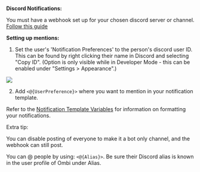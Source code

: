 ###
**Discord Notifications:**

You must have a webhook set up for your chosen discord server or channel. [Follow this guide](https://support.discordapp.com/hc/en-us/articles/228383668-Intro-to-Webhooks)

**Setting up mentions:**
1. Set the user's 'Notification Preferences' to the person's discord user ID. This can be found by right clicking their name in Discord and selecting "Copy ID". (Option is only visible while in Developer Mode - this can be enabled under "Settings > Appearance".)

![](https://i.imgur.com/0F9QcB4.png)

2. Add `<@{UserPreference}>` where you want to mention in your notification template.

Refer to the [Notification Template Variables](https://github.com/tidusjar/Ombi/wiki/Notification-Template-Variables) for information on formatting your notifications.

Extra tip: 

You can disable posting of everyone to make it a bot only channel, and the webhook can still post.

You can @ people by using: `<@{Alias}>`. Be sure their Discord alias is known in the user profile of Ombi under Alias.